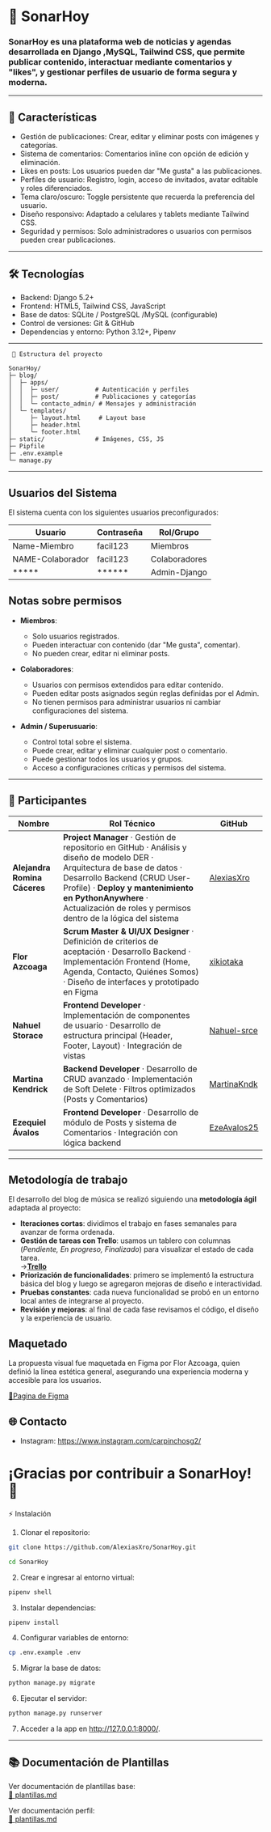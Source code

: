 # 🌟 SonarHoy

### SonarHoy es una plataforma web de noticias y agendas desarrollada en Django ,MySQL, Tailwind CSS, que permite publicar contenido, interactuar mediante comentarios y "likes", y gestionar perfiles de usuario de forma segura y moderna.

---

## 🚀 Características

- Gestión de publicaciones: Crear, editar y eliminar posts con imágenes y categorías.
- Sistema de comentarios: Comentarios inline con opción de edición y eliminación.
- Likes en posts: Los usuarios pueden dar "Me gusta" a las publicaciones.
- Perfiles de usuario: Registro, login, acceso de invitados, avatar editable y roles diferenciados.
- Tema claro/oscuro: Toggle persistente que recuerda la preferencia del usuario.
- Diseño responsivo: Adaptado a celulares y tablets mediante Tailwind CSS.
- Seguridad y permisos: Solo administradores o usuarios con permisos pueden crear publicaciones.

---

## 🛠 Tecnologías

- Backend: Django 5.2+
- Frontend: HTML5, Tailwind CSS, JavaScript
- Base de datos: SQLite / PostgreSQL /MySQL (configurable)
- Control de versiones: Git & GitHub
- Dependencias y entorno: Python 3.12+, Pipenv

---

```
 📂 Estructura del proyecto

SonarHoy/
├─ blog/
│  ├─ apps/
│  │  ├─ user/          # Autenticación y perfiles
│  │  ├─ post/          # Publicaciones y categorías
│  │  └─ contacto_admin/ # Mensajes y administración
│  └─ templates/
│     ├─ layout.html     # Layout base
│     ├─ header.html
│     └─ footer.html
├─ static/              # Imágenes, CSS, JS
├─ Pipfile
├─ .env.example
└─ manage.py
```

---


##   Usuarios del Sistema

El sistema cuenta con los siguientes usuarios preconfigurados:

| Usuario                      | Contraseña  | Rol/Grupo      | 
|------------------------------|-------------|----------------|
| Name-Miembro                 | facil123    | Miembros       |
| NAME-Colaborador             | facil123    | Colaboradores  | 
| *****                        | ******      | Admin-Django   | 


## Notas sobre permisos

- **Miembros**:  
  - Solo usuarios registrados.  
  - Pueden interactuar con contenido (dar "Me gusta", comentar).  
  - No pueden crear, editar ni eliminar posts.  

- **Colaboradores**:  
  - Usuarios con permisos extendidos para editar contenido.  
  - Pueden editar posts asignados según reglas definidas por el Admin.  
  - No tienen permisos para administrar usuarios ni cambiar configuraciones del sistema.  

- **Admin / Superusuario**:  
  - Control total sobre el sistema.  
  - Puede crear, editar y eliminar cualquier post o comentario.  
  - Puede gestionar todos los usuarios y grupos.  
  - Acceso a configuraciones críticas y permisos del sistema.
---



## 👥 Participantes

| Nombre                       | Rol Técnico                                                                                                                                                                                                                                                                              | GitHub                                        |
| ---------------------------- | ---------------------------------------------------------------------------------------------------------------------------------------------------------------------------------------------------------------------------------------------------------------------------------------- | --------------------------------------------- |
| **Alejandra Romina Cáceres** | **Project Manager** · Gestión de repositorio en GitHub · Análisis y diseño de modelo DER · Arquitectura de base de datos · Desarrollo Backend (CRUD User-Profile) · **Deploy y mantenimiento en PythonAnywhere** · Actualización de roles y permisos dentro de la lógica del sistema | [AlexiasXro](https://github.com/AlexiasXro)   |
| **Flor Azcoaga**             | **Scrum Master & UI/UX Designer** · Definición de criterios de aceptación · Desarrollo Backend · Implementación Frontend (Home, Agenda, Contacto, Quiénes Somos) · Diseño de interfaces y prototipado en Figma                                                                           | [xikiotaka](https://github.com/xikiotaka)     |
| **Nahuel Storace**           | **Frontend Developer** · Implementación de componentes de usuario · Desarrollo de estructura principal (Header, Footer, Layout) · Integración de vistas                                                                                                                                  | [Nahuel-srce](https://github.com/Nahuel-srce) |
| **Martina Kendrick**         | **Backend Developer** · Desarrollo de CRUD avanzado · Implementación de Soft Delete · Filtros  optimizados (Posts y Comentarios)                                                                                                                                                | [MartinaKndk](https://github.com/MartinaKndk) |
| **Ezequiel Ávalos**          | **Frontend Developer** · Desarrollo de módulo de Posts y sistema de Comentarios · Integración con lógica backend                                                                                                                                                                         | [EzeAvalos25](https://github.com/EzeAvalos25) |

---

## Metodología de trabajo

El desarrollo del blog de música se realizó siguiendo una **metodología ágil** adaptada al proyecto:

- **Iteraciones cortas**: dividimos el trabajo en fases semanales para avanzar de forma ordenada.  
- **Gestión de tareas con Trello**: usamos un tablero con columnas (*Pendiente, En progreso, Finalizado*) para visualizar el estado de cada tarea.  
 ->**[Trello](https://trello.com/invite/b/68784f610c86a286acf0b565/ATTI88e8fbebd9a461d759dad1971afc152959885C1A/proyecto-final-sonar-hoy)**
- **Priorización de funcionalidades**: primero se implementó la estructura básica del blog y luego se agregaron mejoras de diseño e interactividad.  
- **Pruebas constantes**: cada nueva funcionalidad se probó en un entorno local antes de integrarse al proyecto.  
- **Revisión y mejoras**: al final de cada fase revisamos el código, el diseño y la experiencia de usuario.

##  Maquetado 
La propuesta visual fue maquetada en Figma por Flor Azcoaga, quien definió la línea estética general, asegurando una experiencia moderna y accesible para los usuarios.

[🎨Pagina de Figma](https://www.figma.com/design/5eipHrMoFZxgjadOZAjGky/Blog--Sonar-Hoy?node-id=0-1)  
   


## 🌐 Contacto

- Instagram: https://www.instagram.com/carpinchosg2/

# ¡Gracias por contribuir a SonarHoy! 🚀

⚡ Instalación

1. Clonar el repositorio:
```sh
git clone https://github.com/AlexiasXro/SonarHoy.git
```
```sh
cd SonarHoy
```
2. Crear e ingresar al entorno virtual:
```sh
pipenv shell
```
3. Instalar dependencias:
```sh
pipenv install
```
4. Configurar variables de entorno:
```sh
cp .env.example .env
```
5. Migrar la base de datos:
```sh
python manage.py migrate
```
6. Ejecutar el servidor:
```sh
python manage.py runserver
```
7. Acceder a la app en http://127.0.0.1:8000/.

---

## 📚 Documentación de Plantillas

Ver documentación de plantillas base:  
[📄 plantillas.md](/docs/plantillas.md)

Ver documentación perfil:  
[📄 plantillas.md](/docs/perfil_usuario.md)
